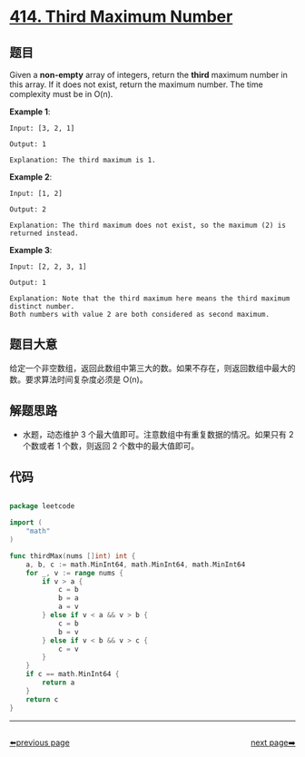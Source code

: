# [414. Third Maximum Number](https://leetcode.com/problems/third-maximum-number/)

## 题目

Given a **non-empty** array of integers, return the **third** maximum number in this array. If it does not exist, return the maximum number. The time complexity must be in O(n).

**Example 1**:

    Input: [3, 2, 1]
    
    Output: 1
    
    Explanation: The third maximum is 1.

**Example 2**:

    Input: [1, 2]
    
    Output: 2
    
    Explanation: The third maximum does not exist, so the maximum (2) is returned instead.

**Example 3**:

    Input: [2, 2, 3, 1]
    
    Output: 1
    
    Explanation: Note that the third maximum here means the third maximum distinct number.
    Both numbers with value 2 are both considered as second maximum.


## 题目大意

给定一个非空数组，返回此数组中第三大的数。如果不存在，则返回数组中最大的数。要求算法时间复杂度必须是 O(n)。


## 解题思路

- 水题，动态维护 3 个最大值即可。注意数组中有重复数据的情况。如果只有 2 个数或者 1 个数，则返回 2 个数中的最大值即可。

## 代码

```go

package leetcode

import (
	"math"
)

func thirdMax(nums []int) int {
	a, b, c := math.MinInt64, math.MinInt64, math.MinInt64
	for _, v := range nums {
		if v > a {
			c = b
			b = a
			a = v
		} else if v < a && v > b {
			c = b
			b = v
		} else if v < b && v > c {
			c = v
		}
	}
	if c == math.MinInt64 {
		return a
	}
	return c
}

```



----------------------------------------------
<div style="display: flex;justify-content: space-between;align-items: center;">
<p><a href="https://books.halfrost.com/leetcode/ChapterFour/0400~0499/0413.Arithmetic-Slices/">⬅️previous page</a></p>
<p><a href="https://books.halfrost.com/leetcode/ChapterFour/0400~0499/0416.Partition-Equal-Subset-Sum/">next page➡️</a></p>
</div>
